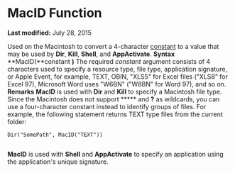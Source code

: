 
# MacID Function

 **Last modified:** July 28, 2015


Used on the Macintosh to convert a 4-character  [constant](b8bdf64f-5920-1ae9-16d0-b26d09524a30.md) to a value that may be used by **Dir**,  **Kill**,  **Shell**, and  **AppActivate**.
 **Syntax**
 **MacID(**constant **)**
The required  _constant_ argument consists of 4 characters used to specify a resource type, file type, application signature, or Apple Event, for example, TEXT, OBIN, "XLS5" for Excel files ("XLS8" for Excel 97), Microsoft Word uses "W6BN" ("W8BN" for Word 97), and so on.
 **Remarks**
 **MacID** is used with **Dir** and **Kill** to specify a Macintosh file type. Since the Macintosh does not support ***** and **?** as wildcards, you can use a four-character constant instead to identify groups of files. For example, the following statement returns TEXT type files from the current folder:



```
Dir("SomePath", MacID("TEXT"))


```

 **MacID** is used with **Shell** and **AppActivate** to specify an application using the application's unique signature.
